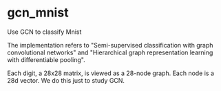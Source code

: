 # gcn_mnist
 Use GCN to classify Mnist
 
The implementation refers to "Semi-supervised classification with graph convolutional networks" and "Hierarchical graph representation learning with differentiable pooling".

Each digit, a 28x28 matrix, is viewed as a 28-node graph. Each node is a 28d vector.
We do this just to study GCN.
